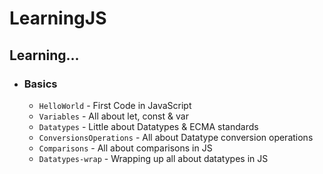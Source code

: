 # LearningJS

## Learning...
* ### Basics
  * `HelloWorld` - First Code in JavaScript 
  * `Variables` - All about let, const & var
  * `Datatypes` - Little about Datatypes & ECMA standards
  * `ConversionsOperations` - All about Datatype conversion operations
  * `Comparisons` - All about comparisons in JS
  * `Datatypes-wrap` - Wrapping up all about datatypes in JS